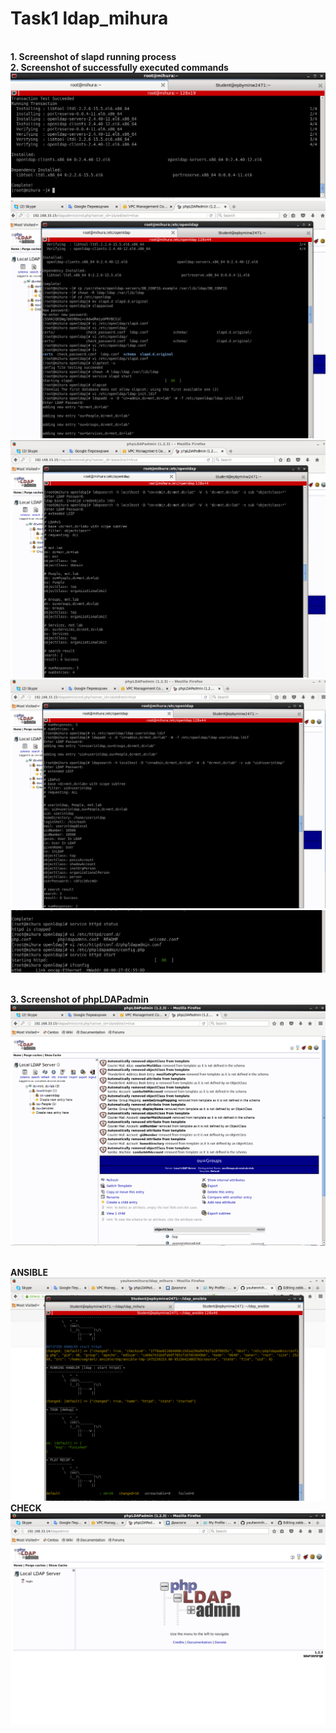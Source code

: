 # Task1 ldap_mihura

<br><b>1. Screenshot of slapd running process</b></br>
<b>2. Screenshot of successfully executed commands</b>
![imgs](pic/1.png "imgs")
![imgs](pic/3.png "imgs")
![imgs](pic/4.png "imgs")
![imgs](pic/5.png "imgs")
![imgs](pic/6.png "imgs")

<br><b>3. Screenshot of phpLDAPadmin</b></br>
![imgs](pic/2.png "imgs")

<br><b>ANSIBLE</b></br>
![imgs](pic/ansible.png "imgs")
<br><b>CHECK</b></br>
![imgs](pic/ansible1.png "imgs")

